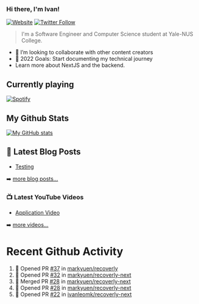 ### Hi there, I'm Ivan!

[![Website](https://img.shields.io/website?label=ivanleo.com&style=for-the-badge&url=https%3A%2F%2Fivanleo.com)](https://ivanleo.com)
[![Twitter Follow](https://img.shields.io/twitter/follow/ivanleomk?color=1DA1F2&logo=twitter&style=for-the-badge)](https://twitter.com/intent/follow?screen_name=ivanleomk)

> I'm a Software Engineer and Computer Science student at Yale-NUS College.

- 👯 I’m looking to collaborate with other content creators
- 🥅 2022 Goals: Start documenting my technical journey
- Learn more about NextJS and the backend.

## Currently playing

[![Spotify](https://novatorem-ivanleomk.vercel.app/api/spotify)](https://open.spotify.com/user/ivanleomk)

## My Github Stats

[![My GitHub stats](https://github-readme-stats.vercel.app/api?username=ivanleomk)](https://github.com/ivanleomk/github-readme-stats)

## 📕 Latest Blog Posts

<!-- BLOG-POST-LIST:START -->
- [Testing](https://dev.to/ivanleomk/testing-2f4k)
<!-- BLOG-POST-LIST:END -->

➡️ [more blog posts...](https://ivanleo.com/articles)

### 📺 Latest YouTube Videos

<!-- YOUTUBE:START -->
- [Application Video](https://www.youtube.com/watch?v=92tDFP4stk0)
<!-- YOUTUBE:END -->

➡️ [more videos...](https://www.youtube.com/channel/UCsk__9hguqk3z-ilesZh4xw)

# Recent Github Activity

<!--START_SECTION:activity-->

1. 💪 Opened PR [#37](https://github.com/markyuen/recoverly/pull/37) in [markyuen/recoverly](https://github.com/markyuen/recoverly)
2. 💪 Opened PR [#32](https://github.com/markyuen/recoverly-next/pull/32) in [markyuen/recoverly-next](https://github.com/markyuen/recoverly-next)
3. 🎉 Merged PR [#28](https://github.com/markyuen/recoverly-next/pull/28) in [markyuen/recoverly-next](https://github.com/markyuen/recoverly-next)
4. 💪 Opened PR [#28](https://github.com/markyuen/recoverly-next/pull/28) in [markyuen/recoverly-next](https://github.com/markyuen/recoverly-next)
5. 💪 Opened PR [#22](https://github.com/ivanleomk/recoverly-next/pull/22) in [ivanleomk/recoverly-next](https://github.com/ivanleomk/recoverly-next)
<!--END_SECTION:activity-->
